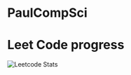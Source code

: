 # PaulCompSci


# Leet Code progress
![Leetcode Stats](https://leetcard.jacoblin.cool/leangpaulkho?ext=heatmap&theme=unicorn)
